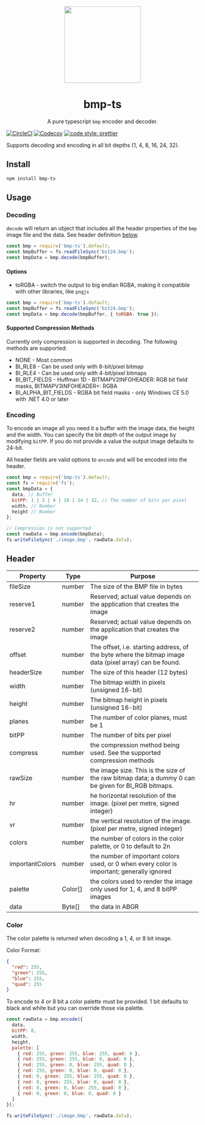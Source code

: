 <div align="center">
  <img width="200" height="200"
    src="https://emojipedia-us.s3.dualstack.us-west-1.amazonaws.com/thumbs/240/apple/129/world-map_1f5fa.png">
  <h1>bmp-ts</h1>
  <p>A pure typescript <code>bmp</code> encoder and decoder.</p>
</div

[![CircleCI](https://img.shields.io/circleci/project/github/hipstersmoothie/bmp-js/master.svg?style=for-the-badge)](https://circleci.com/gh/hipstersmoothie/bmp-js) [![Codecov](https://img.shields.io/codecov/c/github/intuit/ignite.svg?style=for-the-badge)](https://codecov.io/gh/hipstersmoothie/bmp-js) [![code style: prettier](https://img.shields.io/badge/code_style-prettier-ff69b4.svg?style=for-the-badge)](https://github.com/prettier/prettier)

Supports decoding and encoding in all bit depths (1, 4, 8, 16, 24, 32).

## Install

```sh
npm install bmp-ts
```

## Usage

### Decoding

`decode` will return an object that includes all the header properties of the `bmp` image file and the data. See header definition [below](#header).

```js
const bmp = require('bmp-ts').default;
const bmpBuffer = fs.readFileSync('bit24.bmp');
const bmpData = bmp.decode(bmpBuffer);
```

#### Options

- toRGBA - switch the output to big endian RGBA, making it compatible with other libraries, like `pngjs`

```js
const bmp = require('bmp-ts').default;
const bmpBuffer = fs.readFileSync('bit24.bmp');
const bmpData = bmp.decode(bmpBuffer, { toRGBA: true });
```

#### Supported Compression Methods

Currently only compression is supported in decoding. The following methods are supported:

- NONE - Most common
- BI_RLE8 - Can be used only with 8-bit/pixel bitmap
- BI_RLE4 - Can be used only with 4-bit/pixel bitmaps
- BI_BIT_FIELDS - Huffman 1D - BITMAPV2INFOHEADER: RGB bit field masks, BITMAPV3INFOHEADER+: RGBA
- BI_ALPHA_BIT_FIELDS - RGBA bit field masks - only Windows CE 5.0 with .NET 4.0 or later

### Encoding

To encode an image all you need it a buffer with the image data, the height and the width. You can specify the bit depth of the output image by modifying `bitPP`. If you do not provide a value the output image defaults to 24-bit.

All header fields are valid options to `encode` and will be encoded into the header.

```js
const bmp = require('bmp-ts').default;
const fs = require('fs');
const bmpData = {
  data, // Buffer
  bitPP: 1 | 2 | 4 | 16 | 24 | 32, // The number of bits per pixel
  width, // Number
  height // Number
};

// Compression is not supported
const rawData = bmp.encode(bmpData);
fs.writeFileSync('./image.bmp', rawData.data);
```

## Header

| Property        | Type    | Purpose                                                                                                |
| --------------- | ------- | ------------------------------------------------------------------------------------------------------ |
| fileSize        | number  | The size of the BMP file in bytes                                                                      |
| reserve1        | number  | Reserved; actual value depends on the application that creates the image                               |
| reserve2        | number  | Reserved; actual value depends on the application that creates the image                               |
| offset          | number  | The offset, i.e. starting address, of the byte where the bitmap image data (pixel array) can be found. |
| headerSize      | number  | The size of this header (12 bytes)                                                                     |
| width           | number  | The bitmap width in pixels (unsigned 16-bit)                                                           |
| height          | number  | The bitmap height in pixels (unsigned 16-bit)                                                          |
| planes          | number  | The number of color planes, must be 1                                                                  |
| bitPP           | number  | The number of bits per pixel                                                                           |
| compress        | number  | the compression method being used. See the supported compression methods                               |
| rawSize         | number  | the image size. This is the size of the raw bitmap data; a dummy 0 can be given for BI_RGB bitmaps.    |
| hr              | number  | he horizontal resolution of the image. (pixel per metre, signed integer)                               |
| vr              | number  | the vertical resolution of the image. (pixel per metre, signed integer)                                |
| colors          | number  | the number of colors in the color palette, or 0 to default to 2n                                       |
| importantColors | number  | the number of important colors used, or 0 when every color is important; generally ignored             |
| palette         | Color[] | the colors used to render the image only used for 1, 4, and 8 bitPP images                             |
| data            | Byte[]  | the data in ABGR                                                                                       |

### Color

The color palette is returned when decoding a 1, 4, or 8 bit image.

Color Format:

```json
{
  "red": 255,
  "green": 255,
  "blue": 255,
  "quad": 255
}
```

To encode to 4 or 8 bit a color palette must be provided. 1 bit defaults to black and white but you can override those via palette.

```js
const rawData = bmp.encode({
  data,
  bitPP: 8,
  width,
  height,
  palette: [
    { red: 255, green: 255, blue: 255, quad: 0 },
    { red: 255, green: 255, blue: 0, quad: 0 },
    { red: 255, green: 0, blue: 255, quad: 0 },
    { red: 255, green: 0, blue: 0, quad: 0 },
    { red: 0, green: 255, blue: 255, quad: 0 },
    { red: 0, green: 255, blue: 0, quad: 0 },
    { red: 0, green: 0, blue: 255, quad: 0 },
    { red: 0, green: 0, blue: 0, quad: 0 }
  ]
});

fs.writeFileSync('./image.bmp', rawData.data);
```
